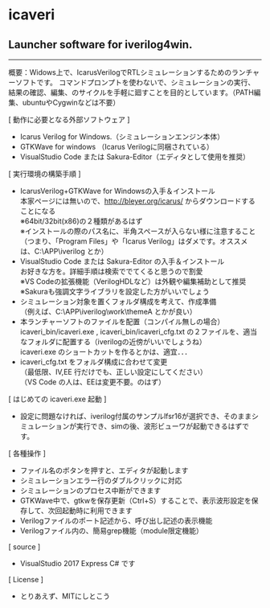 # icaveri
## Launcher software  for iverilog4win.
---
概要：Widows上で、IcarusVerilogでRTLシミュレーションするためのランチャーソフトです。
コマンドプロンプトを使わないで、シミュレーションの実行、結果の確認、編集、のサイクルを手軽に廻すことを目的としています。（PATH編集、ubuntuやCygwinなどは不要）

[ 動作に必要となる外部ソフトウェア ]
- Icarus Verilog for Windows.（シミュレーションエンジン本体）
- GTKWave for windows （Icarus Verilogに同梱されている）
- VisualStudio Code または Sakura-Editor（エディタとして使用を推奨）

[ 実行環境の構築手順 ]
- IcarusVerilog+GTKWave for Windowsの入手＆インストール  
  本家ページには無いので、http://bleyer.org/icarus/ からダウンロードすることになる  
  ※64bit/32bit(x86)の２種類があるはず  
  ※インストールの際のパス名に、半角スペースが入らない様に注意すること
  （つまり、「Program Files」や「Icarus Verilog」はダメです。オススメは、C:\APP\iverilog とか）
- VisualStudio Code または Sakura-Editor の入手＆インストール  
  お好きな方を。詳細手順は検索ででてくると思うので割愛  
  ※VS Codeの拡張機能（VerilogHDLなど）は外観や編集補助として推奨  
  ※Sakuraも強調文字ライブラリを設定した方がいいでしょう
- シミュレーション対象を置くフォルダ構成を考えて、作成準備  
  （例えば、C:\APP\iverilog\work\themeA とかが良い）
- 本ランチャーソフトのファイルを配置（コンパイル無しの場合）  
  icaveri_bin/icaveri.exe , icaveri_bin/icaveri_cfg.txt の２ファイルを、適当なフォルダに配置する（iverilogの近傍がいいでしょうね）  
  icaveri.exe のショートカットを作るとかは、適宜．．．
- icaveri_cfg.txt をフォルダ構成に合わせて変更  
  （最低限、IV,EE 行だけでも、正しい設定にしてください）  
  （VS Code の人は、EEは変更不要。のはず）

[ はじめての icaveri.exe 起動 ]  
- 設定に問題なければ、iverilog付属のサンプルlfsr16が選択でき、そのままシミュレーションが実行でき、simの後、波形ビューワが起動できるはずです。

[ 各種操作 ]
- ファイル名のボタンを押すと、エディタが起動します
- シミュレーションエラー行のダブルクリックに対応
- シミュレーションのプロセス中断ができます
- GTKWave中で、gtkwを保存更新（Ctrl+S）することで、表示波形設定を保存して、次回起動時に利用できます
- Verilogファイルのポート記述から、呼び出し記述の表示機能
- Verilogファイル内の、簡易grep機能（module限定機能）

[ source ]
- VisualStudio 2017 Express C# です  

[ License ]
- とりあえず、MITにしとこう
